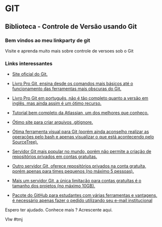 # GIT

## Biblioteca - Controle de Versão usando Git

### Bem vindos ao meu linkparty de git

Visite e aprenda muito mais sobre controle de versoes sob o Git

### Links interessantes

- [Site oficial do Git.](https://git-scm.com/)


- [Livro Pro Git, ensina desde os comandos mais básicos até o funcionamento das ferramentas mais obscuras do Git.](https://git-scm.com/book/)


- [Livro Pro Git em português, não é tão completo quanto a versão em inglês, mas ainda assim é um ótimo recurso.](https://git-scm.com/book/pt-br)


- [Tutorial bem completo da Atlassian, um dos melhores que conheço.](https://www.atlassian.com/git/tutorials/)


- [Ótimo site para criar arquivos .gitignore.](https://www.gitignore.io/)


- [Ótima ferramenta visual para Git (porém ainda aconselho realizar as operações pelo bash e apenas visualizar o que está acontecendo pelo SourceTree).](https://www.sourcetreeapp.com/)


- [Servidor Git mais popular no mundo, porém não permite a criação de repositórios privados em contas gratuítas.](https://github.com/)


- [Outro servidor Git, oferece repositórios privados na conta gratuíta, porém apenas para times pequenos (no máximo 5 pessoas).](https://bitbucket.org/)


- [Mais um servidor Git, a única limitação para contas gratuítas é o tamanho dos projetos (no máximo 10GB).](https://gitlab.com/)


- [Pacote do GitHub para estudantes com várias ferramentas e vantagens, é necessário apenas fazer o pedido utilizando seu e-mail institucional](https://education.github.com/pack)

Espero ter ajudado. Conhece mais ? Acrescente aqui.

Vlw #tmj